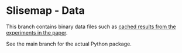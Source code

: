 # Slisemap - Data

This branch contains binary data files such as [cached results from the experiments in the paper](results).

See the main branch for the actual Python package.
